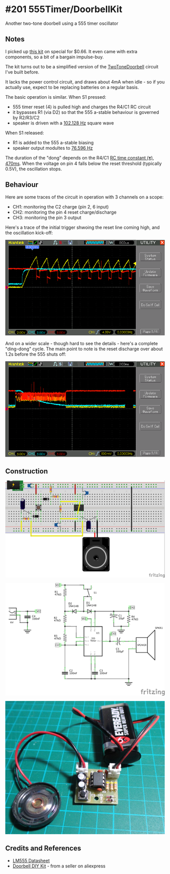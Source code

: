 # #201 555Timer/DoorbellKit

Another two-tone doorbell using a 555 timer oscillator

## Notes

I picked up
[this kit](http://www.aliexpress.com/item/Perfect-Doorbell-Suite-Electronic-DIY-Kit-for-Home-Security-6V-PCB-3-9-x-3-5/32497451130.html)
on special for $0.66. It even came with extra components, so a bit of a bargain impulse-buy.

The kit turns out to be a simplified version of the [TwoToneDoorbell](../TwoToneDoorbell) circuit I've built before.

It lacks the power control circuit, and draws about 4mA when idle - so if you actually use, expect to be replacing batteries
on a regular basis.

The basic operation is similar. When S1 pressed:
* 555 timer reset (4) is pulled high and charges the R4/C1 RC circuit
* it bypasses R1 (via D2) so that the 555 a-stable behaviour is governed by R2/R3/C2
* speaker is driven with a [102.128 Hz](http://visual555.tardate.com/?mode=astable&r1=47&r2=47&c=0.1) square wave

When S1 released:
* R1 is added to the 555 a-stable biasing
* speaker output modultes to [76.596 Hz](http://visual555.tardate.com/?mode=astable&r1=94&r2=47&c=0.1)

The duration of the "dong" depends on the R4/C1 [RC time constant (𝛕)](http://en.wikipedia.org/wiki/RC_time_constant),
[470ms](http://www.wolframalpha.com/input/?i=47k%CE%A9+*+10%CE%BCF).
When the voltage on pin 4 falls below the reset threshold (typically 0.5V), the oscillation stops.

## Behaviour

Here are some traces of the circuit in operation with 3 channels on a scope:

* CH1: monitoring the C2 charge (pin 2, 6 input)
* CH2: monitoring the pin 4 reset charge/discharge
* CH3: monitoring the pin 3 output

Here's a trace of the initial trigger shwoing the reset line coming high, and the oscillation kick-off:

![scope_trigger](./assets/scope_trigger.gif?raw=true)

And on a wider scale - though hard to see the details - here's a complete "ding-dong" cycle.
The main point to note is the reset discharge over about 1.2s before the 555 shuts off:

![scope_trigger](./assets/scope_decay.gif?raw=true)

## Construction

![Breadboard](./assets/DoorbellKit_bb.jpg?raw=true)

![The Schematic](./assets/DoorbellKit_schematic.jpg?raw=true)

![The Build](./assets/DoorbellKit_build.jpg?raw=true)

## Credits and References
* [LM555 Datasheet](http://www.futurlec.com/Linear/LM555CN.shtml)
* [Doorbell DIY Kit](http://www.aliexpress.com/item/Perfect-Doorbell-Suite-Electronic-DIY-Kit-for-Home-Security-6V-PCB-3-9-x-3-5/32497451130.html) - from a seller on aliexpress
